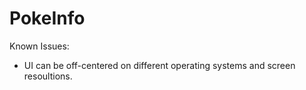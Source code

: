 # PokeInfo

Known Issues:
- UI can be off-centered on different operating systems and screen resoultions.

